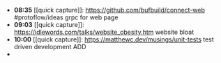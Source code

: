 - **08:35** [[quick capture]]:  https://github.com/bufbuild/connect-web #protoflow/ideas grpc for web page
- **09:03** [[quick capture]]:  https://idlewords.com/talks/website_obesity.htm website bloat
- **10:00** [[quick capture]]:  https://matthewc.dev/musings/unit-tests test driven development ADD
-